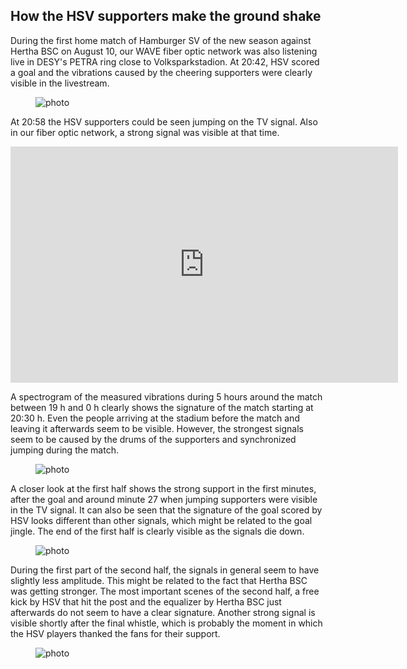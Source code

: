 ## How the HSV supporters make the ground shake

During the first home match of Hamburger SV of the new season against Hertha BSC on August 10, our WAVE fiber optic network was also listening live in DESY's PETRA ring close to Volksparkstadion. At 20:42, HSV scored a goal and the vibrations caused by the cheering supporters were clearly visible in the livestream.

<figure style="width: 700px" class="align-center">
  <img src="{{ site.url }}{{ site.baseurl }}/assets/images/screenshot_HSV_goal.jpg" alt="photo">
</figure> 

At 20:58 the HSV supporters could be seen jumping on the TV signal. Also in our fiber optic network, a strong signal was visible at that time.

<iframe src="https://clips.twitch.tv/embed?clip=AwkwardIronicDinosaurBleedPurple-LF8cjTdah4hKfCY9&parent=www.example.com" frameborder="0" allowfullscreen="true" scrolling="no" height="378" width="620"></iframe>

A spectrogram of the measured vibrations during 5 hours around the match between 19 h and 0 h clearly shows the signature of the match starting at 20:30 h. Even the people arriving at the stadium before the match and leaving it afterwards seem to be visible. However, the strongest signals seem to be caused by the drums of the supporters and synchronized jumping during the match.

<figure style="width: 700px" class="align-center">
  <img src="{{ site.url }}{{ site.baseurl }}/assets/images/HSVHertha_fw60_3100-3200_5h.png" alt="photo">
</figure> 


A closer look at the first half shows the strong support in the first minutes, after the goal and around minute 27 when jumping supporters were visible in the TV signal. It can also be seen that the signature of the goal scored by HSV looks different than other signals, which might be related to the goal jingle. The end of the first half is clearly visible as the signals die down.

<figure style="width: 700px" class="align-center">
  <img src="{{ site.url }}{{ site.baseurl }}/assets/images/HSVHertha_fw60_3100-3200_firsthalf.png" alt="photo">
</figure> 

During the first part of the second half, the signals in general seem to have slightly less amplitude. This might be related to the fact that Hertha BSC was getting stronger. The most important scenes of the second half, a free kick by HSV that hit the post and the equalizer by Hertha BSC just afterwards do not seem to have a clear signature. Another strong signal is visible shortly after the final whistle, which is probably the moment in which the HSV players thanked the fans for their support.

<figure style="width: 700px" class="align-center">
  <img src="{{ site.url }}{{ site.baseurl }}/assets/images/HSVHertha_fw60_3100-3200_secondhalf.png" alt="photo">
</figure> 


